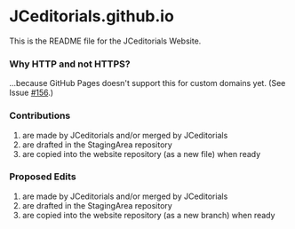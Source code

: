 # JCeditorials.github.io

This is the README file for the JCeditorials Website.

### Why HTTP and not HTTPS?

...because GitHub Pages doesn't support this for custom domains yet.  (See Issue [#156](https://github.com/isaacs/github/issues/156).)

### Contributions

1. are made by JCeditorials and/or merged by JCeditorials
2. are drafted in the StagingArea repository
3. are copied into the website repository (as a new file) when ready

### Proposed Edits

1. are made by JCeditorials and/or merged by JCeditorials
2. are drafted in the StagingArea repository
3. are copied into the website repository (as a new branch) when ready

